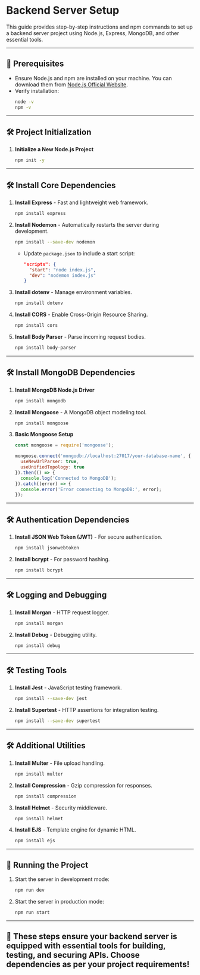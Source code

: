 # Backend Server Setup

This guide provides step-by-step instructions and npm commands to set up a backend server project using Node.js, Express, MongoDB, and other essential tools.

---

## 🚀 Prerequisites
- Ensure Node.js and npm are installed on your machine. You can download them from [Node.js Official Website](https://nodejs.org/).
- Verify installation:
  ```bash
  node -v
  npm -v
  ```

---

## 🛠️ Project Initialization
1. **Initialize a New Node.js Project**
   ```bash
   npm init -y
   ```

---

## 🛠️ Install Core Dependencies
1. **Install Express** - Fast and lightweight web framework.
   ```bash
   npm install express
   ```

2. **Install Nodemon** - Automatically restarts the server during development.
   ```bash
   npm install --save-dev nodemon
   ```
   - Update `package.json` to include a start script:
     ```json
     "scripts": {
       "start": "node index.js",
       "dev": "nodemon index.js"
     }
     ```

3. **Install dotenv** - Manage environment variables.
   ```bash
   npm install dotenv
   ```

4. **Install CORS** - Enable Cross-Origin Resource Sharing.
   ```bash
   npm install cors
   ```

5. **Install Body Parser** - Parse incoming request bodies.
   ```bash
   npm install body-parser
   ```

---

## 🛠️ Install MongoDB Dependencies
1. **Install MongoDB Node.js Driver**
   ```bash
   npm install mongodb
   ```

2. **Install Mongoose** - A MongoDB object modeling tool.
   ```bash
   npm install mongoose
   ```

3. **Basic Mongoose Setup**
   ```js
   const mongoose = require('mongoose');

   mongoose.connect('mongodb://localhost:27017/your-database-name', {
     useNewUrlParser: true,
     useUnifiedTopology: true
   }).then(() => {
     console.log('Connected to MongoDB');
   }).catch((error) => {
     console.error('Error connecting to MongoDB:', error);
   });
   ```

---

## 🛠️ Authentication Dependencies
1. **Install JSON Web Token (JWT)** - For secure authentication.
   ```bash
   npm install jsonwebtoken
   ```

2. **Install bcrypt** - For password hashing.
   ```bash
   npm install bcrypt
   ```

---

## 🛠️ Logging and Debugging
1. **Install Morgan** - HTTP request logger.
   ```bash
   npm install morgan
   ```

2. **Install Debug** - Debugging utility.
   ```bash
   npm install debug
   ```

---

## 🛠️ Testing Tools
1. **Install Jest** - JavaScript testing framework.
   ```bash
   npm install --save-dev jest
   ```

2. **Install Supertest** - HTTP assertions for integration testing.
   ```bash
   npm install --save-dev supertest
   ```

---

## 🛠️ Additional Utilities
1. **Install Multer** - File upload handling.
   ```bash
   npm install multer
   ```

2. **Install Compression** - Gzip compression for responses.
   ```bash
   npm install compression
   ```

3. **Install Helmet** - Security middleware.
   ```bash
   npm install helmet
   ```

4. **Install EJS** - Template engine for dynamic HTML.
   ```bash
   npm install ejs
   ```

---

## 🌟 Running the Project
1. Start the server in development mode:
   ```bash
   npm run dev
   ```

2. Start the server in production mode:
   ```bash
   npm run start
   ```

---

## 🌟 These steps ensure your backend server is equipped with essential tools for building, testing, and securing APIs. Choose dependencies as per your project requirements!
